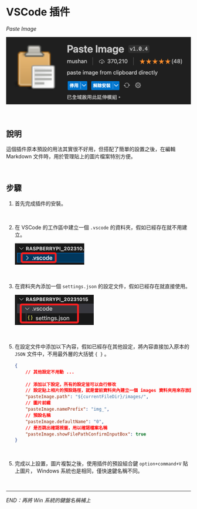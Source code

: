 # VSCode 插件

_Paste Image_

![](images/img_21.png)

<br>

## 說明

這個插件原本預設的用法其實很不好用，但搭配了簡單的設置之後，在編輯 Markdown 文件時，用於管理貼上的圖片檔案特別方便。


<br>

## 步驟

1. 首先完成插件的安裝。

<br>

2. 在 VSCode 的工作區中建立一個 `.vscode` 的資料夾，假如已經存在就不用建立。

    ![](images/img_22.png)

<br>

3. 在資料夾內添加一個 `settings.json` 的設定文件，假如已經存在就直接使用。

    ![](images/img_23.png)

<br>

5. 在設定文件中添加以下內容，假如已經存在其他設定，將內容直接加入原本的 `JSON` 文件中，不用最外層的大括號 `{ }` 。

    ```json
    {
        // 其他設定不用動 ...

        // 添加以下設定，所有的設定皆可以自行修改
        // 設定貼上相片的預設路徑，就是當前資料夾內建立一個 images 資料夾用來存放圖檔
        "pasteImage.path": "${currentFileDir}/images/",
        // 圖片前綴
        "pasteImage.namePrefix": "img_",
        // 預設名稱
        "pasteImage.defaultName": "0",
        // 是否跳出確認視窗，用以確認檔案名稱
        "pasteImage.showFilePathConfirmInputBox": true
    }
    ```

<br>

5. 完成以上設置，圖片複製之後，使用插件的預設組合鍵 `option+command+V` 貼上圖片， Windows 系統也是相同，僅快速鍵名稱不同。



<br>

---

_END：再將 Win 系統的鍵盤名稱補上_